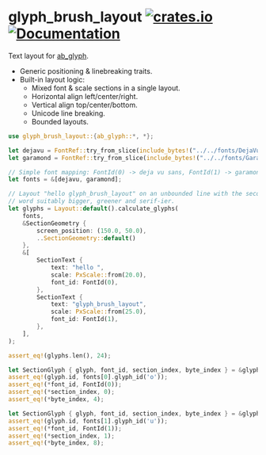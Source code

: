 glyph_brush_layout
[![crates.io](https://img.shields.io/crates/v/glyph_brush_layout.svg)](https://crates.io/crates/glyph_brush_layout)
[![Documentation](https://docs.rs/glyph_brush_layout/badge.svg)](https://docs.rs/glyph_brush_layout)
================
Text layout for [ab_glyph](https://github.com/alexheretic/ab-glyph).

* Generic positioning & linebreaking traits.
* Built-in layout logic:
  - Mixed font & scale sections in a single layout.
  - Horizontal align left/center/right.
  - Vertical align top/center/bottom.
  - Unicode line breaking.
  - Bounded layouts.

```rust
use glyph_brush_layout::{ab_glyph::*, *};

let dejavu = FontRef::try_from_slice(include_bytes!("../../fonts/DejaVuSans.ttf"))?;
let garamond = FontRef::try_from_slice(include_bytes!("../../fonts/GaramondNo8-Reg.ttf"))?;

// Simple font mapping: FontId(0) -> deja vu sans, FontId(1) -> garamond
let fonts = &[dejavu, garamond];

// Layout "hello glyph_brush_layout" on an unbounded line with the second
// word suitably bigger, greener and serif-ier.
let glyphs = Layout::default().calculate_glyphs(
    fonts,
    &SectionGeometry {
        screen_position: (150.0, 50.0),
        ..SectionGeometry::default()
    },
    &[
        SectionText {
            text: "hello ",
            scale: PxScale::from(20.0),
            font_id: FontId(0),
        },
        SectionText {
            text: "glyph_brush_layout",
            scale: PxScale::from(25.0),
            font_id: FontId(1),
        },
    ],
);

assert_eq!(glyphs.len(), 24);

let SectionGlyph { glyph, font_id, section_index, byte_index } = &glyphs[4];
assert_eq!(glyph.id, fonts[0].glyph_id('o'));
assert_eq!(*font_id, FontId(0));
assert_eq!(*section_index, 0);
assert_eq!(*byte_index, 4);

let SectionGlyph { glyph, font_id, section_index, byte_index } = &glyphs[14];
assert_eq!(glyph.id, fonts[1].glyph_id('u'));
assert_eq!(*font_id, FontId(1));
assert_eq!(*section_index, 1);
assert_eq!(*byte_index, 8);
```
